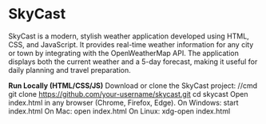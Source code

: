 # SkyCast
SkyCast is a modern, stylish weather application developed using HTML, CSS, and JavaScript. It provides real-time weather information for any city or town by integrating with the OpenWeatherMap API. The application displays both the current weather and a 5-day forecast, making it useful for daily planning and travel preparation.

**Run Locally (HTML/CSS/JS)**
Download or clone the SkyCast project:
//cmd
git clone https://github.com/your-username/skycast.git
cd skycast
Open index.html in any browser (Chrome, Firefox, Edge).
On Windows: start index.html
On Mac: open index.html
On Linux: xdg-open index.html
